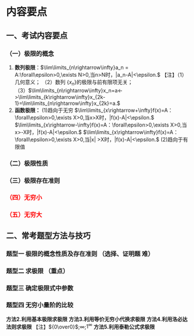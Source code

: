 # 内容要点
## 一、考试内容要点
### （一）极限的概念
1. **数列极限**：$\lim\limits_{n\rightarrow\infty}a_n = A:\forall\epsilon>0,\exists N>0,当n>N时，|a_n-A|<\epsilon.$
	【注】（1）几何意义；
	（2）数列 {$x_n$}的极限与前有限项无关；
	（3）$\lim\limits_{n\rightarrow\infty}x_n=a<->\lim\limits_{k\rightarrow\infty}x_{2k-1}=\lim\limits_{n\rightarrow\infty}x_{2k}=a.$
2. **函数极限：**
	(1)趋向于无穷
	$\lim\limits_{x\rightarrow+\infty}f(x)=A：\forall\epsilon>0,\exists X>0,当x>X时，|f(x)-A|<\epsilon.$
	$\lim\limits_{x\rightarrow-\infty}f(x)=A：\forall\epsilon>0,\exists X>0,当x>-X时，|f(x)-A|<\epsilon.$
	$\lim\limits_{x\rightarrow\infty}f(x)=A：\forall\epsilon>0,\exists X>0,当|x| >X时，|f(x)-A|<\epsilon.$
	(2)趋向于有限值
	
### （二）极限性质
### （三）极限存在准则
### <font color=red>（四）无穷小</font>
### <font color=red>（五）无穷大 </font>
## 二、常考题型方法与技巧
### 题型一 极限的概念性质及存在准则 （选择、证明题 难）
### 题型二 求极限 （重点）
### 题型三 确定极限式中参数
### 题型四 无穷小量阶的比较




**方法2.利用基本极限求极限**
**方法3.利用等价无穷小代换求极限**
**方法4.利用洛必达法则求极限**
【注】${0\over0}$;$\infty$;$1^\infty$
**方法5.利用泰勒公式求极限**
